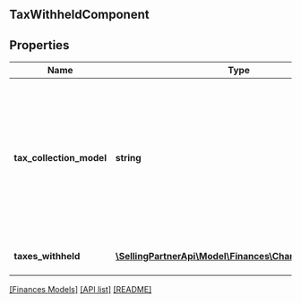## TaxWithheldComponent

## Properties

Name | Type | Description | Notes
------------ | ------------- | ------------- | -------------
**tax_collection_model** | **string** | The tax collection model applied to the item.  Possible values:  * MarketplaceFacilitator - Tax is withheld and remitted to the taxing authority by Amazon on behalf of the seller.  * Standard - Tax is paid to the seller and not remitted to the taxing authority by Amazon. | [optional]
**taxes_withheld** | [**\SellingPartnerApi\Model\Finances\ChargeComponent[]**](ChargeComponent.md) | A list of charge information on the seller&#39;s account. | [optional]

[[Finances Models]](../) [[API list]](../../Api) [[README]](../../../README.md)
